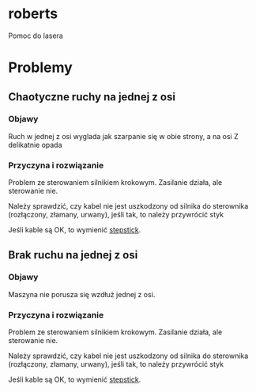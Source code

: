 # roberts
Pomoc do lasera

# Problemy

## Chaotyczne ruchy na jednej z osi

### Objawy

Ruch w jednej z osi wyglada jak szarpanie się w obie strony, a na osi Z delikatnie opada

### Przyczyna i rozwiązanie

Problem ze sterowaniem silnikiem krokowym. Zasilanie działa, ale sterowanie nie.

Należy sprawdzić, czy kabel nie jest uszkodzony od silnika do sterownika (rozłączony, złamany, urwany), jeśli tak, to należy przywrócić styk

Jeśli kable są OK, to wymienić [stepstick]([https://duckduckgo.com](https://reprap.org/wiki/StepStick)).

## Brak ruchu na jednej z osi

### Objawy

Maszyna nie porusza się wzdłuż jednej z osi.

### Przyczyna i rozwiązanie

Problem ze sterowaniem silnikiem krokowym. Zasilanie działa, ale sterowanie nie.

Należy sprawdzić, czy kabel nie jest uszkodzony od silnika do sterownika (rozłączony, złamany, urwany), jeśli tak, to należy przywrócić styk

Jeśli kable są OK, to wymienić [stepstick]([https://duckduckgo.com](https://reprap.org/wiki/StepStick)).

